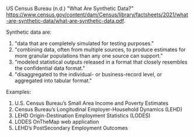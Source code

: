 

US Census Bureau (n.d.) "What Are Synthetic Data?" https://www.census.gov/content/dam/Census/library/factsheets/2021/what-are-synthetic-data/what-are-synthetic-data.pdf.

Synthetic data are:
1. "data that are completely simulated for testing purposes."
2. "combining data, often from multiple sources, to produce estimates for more granular populations than any one source can support."
3. "modeled statistical outputs released in a format that closely resembles the confidential data format."
4. "disaggregated to the individual- or business-record level, or aggregated into tabular format."

Examples:
1. U.S. Census Bureau’s Small Area Income and Poverty Estimates
2. Census Bureau’s Longitudinal Employer-Household Dynamics (LEHD)
3. LEHD Origin-Destination Employment Statistics (LODES)
4. LODES OnTheMap web application
5. LEHD’s PostSecondary Employment Outcomes

